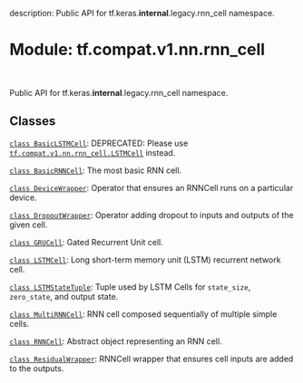 description: Public API for tf.keras.__internal__.legacy.rnn_cell namespace.

<div itemscope itemtype="http://developers.google.com/ReferenceObject">
<meta itemprop="name" content="tf.compat.v1.nn.rnn_cell" />
<meta itemprop="path" content="Stable" />
</div>

# Module: tf.compat.v1.nn.rnn_cell

<!-- Insert buttons and diff -->

<table class="tfo-notebook-buttons tfo-api nocontent" align="left">

</table>



Public API for tf.keras.__internal__.legacy.rnn_cell namespace.



## Classes

[`class BasicLSTMCell`](../../../../tf/compat/v1/nn/rnn_cell/BasicLSTMCell.md): DEPRECATED: Please use <a href="../../../../tf/compat/v1/nn/rnn_cell/LSTMCell.md"><code>tf.compat.v1.nn.rnn_cell.LSTMCell</code></a> instead.

[`class BasicRNNCell`](../../../../tf/compat/v1/nn/rnn_cell/BasicRNNCell.md): The most basic RNN cell.

[`class DeviceWrapper`](../../../../tf/compat/v1/nn/rnn_cell/DeviceWrapper.md): Operator that ensures an RNNCell runs on a particular device.

[`class DropoutWrapper`](../../../../tf/compat/v1/nn/rnn_cell/DropoutWrapper.md): Operator adding dropout to inputs and outputs of the given cell.

[`class GRUCell`](../../../../tf/compat/v1/nn/rnn_cell/GRUCell.md): Gated Recurrent Unit cell.

[`class LSTMCell`](../../../../tf/compat/v1/nn/rnn_cell/LSTMCell.md): Long short-term memory unit (LSTM) recurrent network cell.

[`class LSTMStateTuple`](../../../../tf/compat/v1/nn/rnn_cell/LSTMStateTuple.md): Tuple used by LSTM Cells for `state_size`, `zero_state`, and output state.

[`class MultiRNNCell`](../../../../tf/compat/v1/nn/rnn_cell/MultiRNNCell.md): RNN cell composed sequentially of multiple simple cells.

[`class RNNCell`](../../../../tf/compat/v1/nn/rnn_cell/RNNCell.md): Abstract object representing an RNN cell.

[`class ResidualWrapper`](../../../../tf/compat/v1/nn/rnn_cell/ResidualWrapper.md): RNNCell wrapper that ensures cell inputs are added to the outputs.

